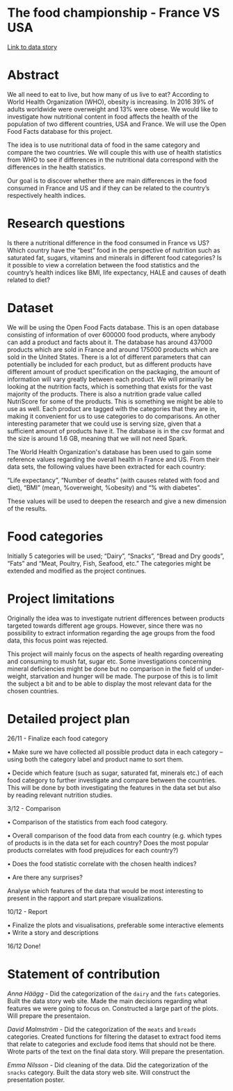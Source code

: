 # The food championship - France VS USA

[Link to data story](https://emmwel.github.io/ADAeda/)

# Abstract
We all need to eat to live, but how many of us live to eat? According to World Health Organization (WHO), obesity is increasing. In 2016 39% of adults worldwide were overweight and 13% were obese. We would like to investigate how nutritional content in food affects the health of the population of two different countries, USA and France. We will use the Open Food Facts database for this project. 

The idea is to use nutritional data of food in the same category and compare the two countries. We will couple this with use of health statistics from WHO to see if differences in the nutritional data correspond with the differences in the health statistics.

Our goal is to discover whether there are main differences in the food consumed in France and US and if they can be related to the country’s respectively health indices.  

# Research questions
Is there a nutritional difference in the food consumed in France vs US?
Which country have the “best” food in the perspective of nutrition such as saturated fat, sugars, vitamins and minerals in different food categories? 
Is it possible to view a correlation between the food statistics and the country’s health indices like BMI, life expectancy, HALE and causes of death related to diet?

# Dataset
We will be using the Open Food Facts database. This is an open database consisting of information of over 600000 food products, where anybody can add a product and facts about it. The database has around 437000 products which are sold in France and around 175000 products which are sold in the United States. There is a lot of different parameters that can potentially be included for each product, but as different products have different amount of product specification on the packaging, the amount of information will vary greatly between each product. We will primarily be looking at the nutrition facts, which is something that exists for the vast majority of the products. There is also a nutrition grade value called NutriScore for some of the products. This is something we might be able to use as well. Each product are tagged with the categories that they are in, making it convenient for us to use categories to do comparisons. An other interesting parameter that we could use is serving size, given that a sufficient amount of products have it.
The database is in the csv format and the size is around 1.6 GB, meaning that we will not need Spark.

The World Health Organization's database has been used to gain some reference values regarding the overall health in France and US. From their data sets, the following values have been extracted for each country:

“Life expectancy”, “Number of deaths” (with causes related with food and diet), “BMI” (mean, %overweight, %obesity) and “% with diabetes”.

These values will be used to deepen the research and give a new dimension of the results. 

# Food categories
Initially 5 categories will be used; “Dairy”, “Snacks”, “Bread and Dry goods”, “Fats”  and “Meat, Poultry, Fish, Seafood, etc.” 
The categories might be extended and modified as the project continues. 

# Project limitations
Originally the idea was to investigate nutrient differences between products targeted towards different age groups. However, since there was no possibility to extract information regarding the age groups from the food data, this focus point was rejected. 

This project will mainly focus on the aspects of health regarding overeating and consuming to mush fat, sugar etc. Some investigations concerning mineral deficiencies might be done but no comparison in the field of under-weight, starvation and hunger will be made. The purpose of this is to limit the subject a bit and to be able to display the most relevant data for the chosen countries. 

# Detailed project plan
26/11 - Finalize each food category

•	Make sure we have collected all possible product data in each category – using both the category label and product name to sort them.

•	Decide which feature (such as sugar, saturated fat, minerals etc.)  of each food category to further investigate and compare between the countries. This will be done by both investigating the features in the data set but also by reading relevant nutrition studies. 

3/12 - Comparison

•	Comparison of the statistics from each food category. 

•	Overall comparison of the food data from each country (e.g. which types of products is in the data set for each country? Does the most popular products correlates with food prejudices for each country?)

•	Does the food statistic correlate with the chosen health indices?

•	Are there any surprises? 

Analyse which features of the data that would be most interesting to present in the rapport and start prepare visualizations.

10/12 - Report

•	Finalize the plots and visualisations, preferable some interactive elements
•	Write a story and descriptions

16/12
Done!


# Statement of contribution

*Anna Häägg* - Did the categorization of the `dairy` and the `fats` categories. Built the data story web site. Made the main decisions regarding what features we were going to focus on. Constructed a large part of the plots. Will prepare the presentaion.

*David Malmström* - Did the categorization of the `meats` and `breads` categories. Created functions for filtering the dataset to extract food items that relate to categories and exclude food items that should not be there. Wrote parts of the text on the final data story. Will prepare the presentation.

*Emma Nilsson* - Did cleaning of the data. Did the categorization of the `snacks` category. Built the data story web site. Will construct the presentation poster.
